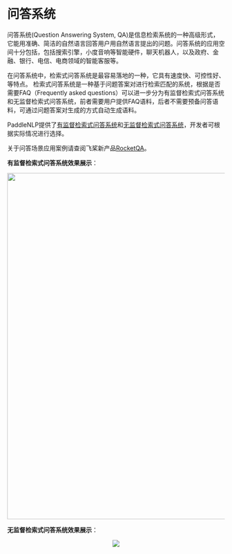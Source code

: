 # 问答系统

问答系统(Question Answering System, QA)是信息检索系统的一种高级形式，它能用准确、简洁的自然语言回答用户用自然语言提出的问题。问答系统的应用空间十分包括，包括搜索引擎，小度音响等智能硬件，聊天机器人，以及政府、金融、银行、电信、电商领域的智能客服等。

在问答系统中，检索式问答系统是最容易落地的一种，它具有速度快、可控性好、等特点。
检索式问答系统是一种基于问题答案对进行检索匹配的系统，根据是否需要FAQ（Frequently asked questions）可以进一步分为有监督检索式问答系统和无监督检索式问答系统，前者需要用户提供FAQ语料，后者不需要预备问答语料，可通过问题答案对生成的方式自动生成语料。

PaddleNLP提供了[有监督检索式问答系统](./supervised_qa)和[无监督检索式问答系统](./unsupervised_qa)，开发者可根据实际情况进行选择。

关于问答场景应用案例请查阅飞桨新产品[RocketQA](https://github.com/PaddlePaddle/RocketQA)。

**有监督检索式问答系统效果展示**：
<div align="center">
    <img src="https://user-images.githubusercontent.com/12107462/190298926-a1fc92f3-5ec7-4265-8357-ab860cc1fed2.gif" width=800>
</div>


**无监督检索式问答系统效果展示**：
<div align="center">
    <img src="https://user-images.githubusercontent.com/20476674/199488926-c64d3f4e-8117-475f-afe6-b02088105d09.gif">
</div>

